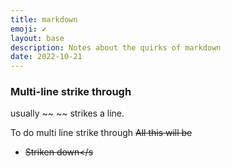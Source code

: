 ```yaml
---
title: markdown
emoji: ✔️
layout: base
description: Notes about the quirks of markdown 
date: 2022-10-21
---
```


### Multi-line strike through
usually ~~ ~~ strikes a line.

To do multi line strike through <s> All this 
will be


- Striken down</s